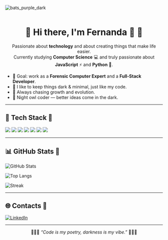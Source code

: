 ![bats_purple_dark](https://github.com/user-attachments/assets/949b0b39-fadc-45bd-96c9-8afe678fae10)

<p align="center"> <marquee behavior="alternate" scrollamount="6" direction="right" style="width:100%; font-size:28px;"></marquee> </p> <h1 align="center">🖤 Hi there, I'm Fernanda 💜 🦇</h1> <p align="center"> Passionate about <b>technology</b> and about creating things that make life easier.<br/> Currently studying <b>Computer Science</b> 💻 and truly passionate about <b>JavaScript</b> ⚡ and <b>Python</b> 🐍. </p> <ul> <li>🔮 Goal: work as a <b>Forensic Computer Expert</b> and a <b>Full-Stack Developer</b>.</li> <li>🖤 I like to keep things dark & minimal, just like my code.</li> <li>💜 Always chasing growth and evolution.</li> <li>🦇 Night owl coder — better ideas come in the dark.</li> </ul> <hr/> <h2>🧰 Tech Stack 🦇</h2> <p> <img src="https://img.shields.io/badge/JavaScript-2d2d2d?style=for-the-badge&logo=javascript&logoColor=f7df1e" /> <img src="https://img.shields.io/badge/TypeScript-2d2d2d?style=for-the-badge&logo=typescript&logoColor=3178c6" /> <img src="https://img.shields.io/badge/Python-2d2d2d?style=for-the-badge&logo=python&logoColor=3776ab" /> <img src="https://img.shields.io/badge/Node.js-2d2d2d?style=for-the-badge&logo=node.js&logoColor=3c873a" /> <img src="https://img.shields.io/badge/Electron-2d2d2d?style=for-the-badge&logo=electron&logoColor=9feaf9" /> <img src="https://img.shields.io/badge/HTML5-2d2d2d?style=for-the-badge&logo=html5&logoColor=E34F26" /> <img src="https://img.shields.io/badge/CSS3-2d2d2d?style=for-the-badge&logo=css3&logoColor=1572B6" /> </p> <hr/> <h2>📊 GitHub Stats 🦇</h2> <p> <img src="https://github-readme-stats.vercel.app/api?username=DasilvaFernanda&show_icons=true&theme=tokyonight&title_color=9f5cc4&icon_color=9f5cc4&text_color=ffffff&bg_color=0d1117" alt="GitHub Stats" /> </p> <p> <img src="https://github-readme-stats.vercel.app/api/top-langs/?username=DasilvaFernanda&layout=compact&theme=tokyonight&title_color=9f5cc4&text_color=ffffff&bg_color=0d1117" alt="Top Langs" /> </p> <p> <img src="https://streak-stats.demolab.com?user=DasilvaFernanda&theme=tokyonight&ring=9f5cc4&fire=9f5cc4&currStreakLabel=ffffff" alt="Streak" /> </p> <hr/> <h2>🌐 Contacts 🦇</h2> <p> <a href="https://www.linkedin.com/" target="_blank"> <img src="https://img.shields.io/badge/LinkedIn-2d2d2d?style=for-the-badge&logo=linkedin&logoColor=9f5cc4" alt="LinkedIn"/> </a> </p> <hr/> <p align="center">🖤💜🦇 <i>“Code is my poetry, darkness is my vibe.”</i> 🦇💜🖤</p> ​

